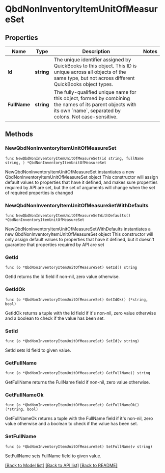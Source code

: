 # QbdNonInventoryItemUnitOfMeasureSet

## Properties

Name | Type | Description | Notes
------------ | ------------- | ------------- | -------------
**Id** | **string** | The unique identifier assigned by QuickBooks to this object. This ID is unique across all objects of the same type, but not across different QuickBooks object types. | 
**FullName** | **string** | The fully-qualified unique name for this object, formed by combining the names of its parent objects with its own &#x60;name&#x60;, separated by colons. Not case-sensitive. | 

## Methods

### NewQbdNonInventoryItemUnitOfMeasureSet

`func NewQbdNonInventoryItemUnitOfMeasureSet(id string, fullName string, ) *QbdNonInventoryItemUnitOfMeasureSet`

NewQbdNonInventoryItemUnitOfMeasureSet instantiates a new QbdNonInventoryItemUnitOfMeasureSet object
This constructor will assign default values to properties that have it defined,
and makes sure properties required by API are set, but the set of arguments
will change when the set of required properties is changed

### NewQbdNonInventoryItemUnitOfMeasureSetWithDefaults

`func NewQbdNonInventoryItemUnitOfMeasureSetWithDefaults() *QbdNonInventoryItemUnitOfMeasureSet`

NewQbdNonInventoryItemUnitOfMeasureSetWithDefaults instantiates a new QbdNonInventoryItemUnitOfMeasureSet object
This constructor will only assign default values to properties that have it defined,
but it doesn't guarantee that properties required by API are set

### GetId

`func (o *QbdNonInventoryItemUnitOfMeasureSet) GetId() string`

GetId returns the Id field if non-nil, zero value otherwise.

### GetIdOk

`func (o *QbdNonInventoryItemUnitOfMeasureSet) GetIdOk() (*string, bool)`

GetIdOk returns a tuple with the Id field if it's non-nil, zero value otherwise
and a boolean to check if the value has been set.

### SetId

`func (o *QbdNonInventoryItemUnitOfMeasureSet) SetId(v string)`

SetId sets Id field to given value.


### GetFullName

`func (o *QbdNonInventoryItemUnitOfMeasureSet) GetFullName() string`

GetFullName returns the FullName field if non-nil, zero value otherwise.

### GetFullNameOk

`func (o *QbdNonInventoryItemUnitOfMeasureSet) GetFullNameOk() (*string, bool)`

GetFullNameOk returns a tuple with the FullName field if it's non-nil, zero value otherwise
and a boolean to check if the value has been set.

### SetFullName

`func (o *QbdNonInventoryItemUnitOfMeasureSet) SetFullName(v string)`

SetFullName sets FullName field to given value.



[[Back to Model list]](../README.md#documentation-for-models) [[Back to API list]](../README.md#documentation-for-api-endpoints) [[Back to README]](../README.md)


